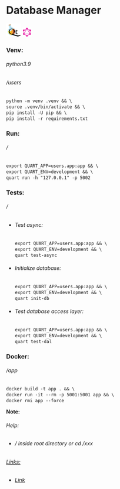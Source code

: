 Database Manager
================
![](static/images/logo.png)
![](static/images/graphql-icon.png)
### Venv:
###### python3.9
###### /users
```
python -m venv .venv && \
source .venv/bin/activate && \
pip install -U pip && \
pip install -r requirements.txt
```
### Run:
###### /
```
export QUART_APP=users.app:app && \
export QUART_ENV=development && \
quart run -h "127.0.0.1" -p 5002
```
### Tests:
###### /
- ###### Test async:
    ````
    export QUART_APP=users.app:app && \
    export QUART_ENV=development && \
    quart test-async
- ###### Initialize database:
    ````
    export QUART_APP=users.app:app && \
    export QUART_ENV=development && \
    quart init-db  
    ````
- ###### Test database access layer:
    ````
    export QUART_APP=users.app:app && \
    export QUART_ENV=development && \
    quart test-dal
### Docker:
###### /app
```
docker build -t app . && \
docker run -it --rm -p 5001:5001 app && \
docker rmi app --force
```
**Note:** 
###### Help:
- ###### / inside root directory or cd /xxx  
###### [Links:]()
- ###### [Link]()